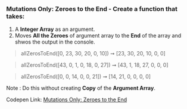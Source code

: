 ### Mutations Only: Zeroes to the End - Create a function that takes: 

1. A **Integer Array** as an argument. 
1. Moves **All the Zeroes** of argument array to the **End** of the array and shwos the output in the console.

> allZerosToEnd([0, 23, 30, 20, 0, 10]) ➞ [23, 30, 20, 10, 0, 0] 

> allZerosToEnd([43, 0, 1, 0, 18, 0, 27]) ➞ [43, 1, 18, 27, 0, 0, 0]

> allZerosToEnd([0, 0, 14, 0, 0, 21]) ➞ [14, 21, 0, 0, 0, 0]

Note : Do this without creating **Copy** of the **Argument Array**.

Codepen Link: [Mutations Only: Zeroes to the End](https://codepen.io/javascriptstudent/pen/NWqKKaR?editors=0012)